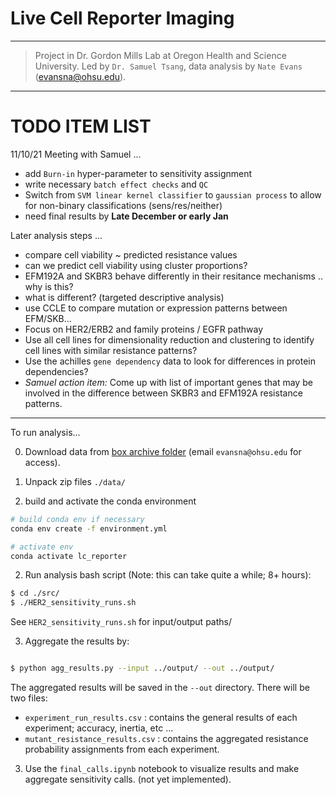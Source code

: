 # Live Cell Reporter Imaging
---

> Project in Dr. Gordon Mills Lab at Oregon Health and Science University. Led by `Dr. Samuel Tsang`, data analysis by `Nate Evans` (evansna@ohsu.edu). 
---

# **TODO ITEM LIST**

11/10/21
Meeting with Samuel ... 
- add `Burn-in` hyper-parameter to sensitivity assignment 
- write necessary `batch effect checks` and `QC` 
- Switch from `SVM linear kernel classifier` to `gaussian process` to allow for non-binary classifications (sens/res/neither)
- need final results by **Late December or early Jan** 

Later analysis steps ... 
- compare cell viability ~ predicted resistance values 
- can we predict cell viability using cluster proportions? 
- EFM192A and SKBR3 behave differently in their resitance mechanisms .. why is this? 
- what is different? (targeted descriptive analysis)
- use CCLE to compare mutation or expression patterns between EFM/SKB... 
- Focus on HER2/ERB2 and family proteins / EGFR pathway 
- Use all cell lines for dimensionality reduction and clustering to identify cell lines with similar resistance patterns? 
- Use the achilles `gene dependency` data to look for differences in protein dependencies? 
- *Samuel action item:* Come up with list of important genes that may be involved in the difference between SKBR3 and EFM192A resistance patterns. 

--- 

To run analysis... 

0. Download data from [box archive folder](https://ohsu.app.box.com/folder/149265669941) (email `evansna@ohsu.edu` for access). 

1. Unpack zip files `./data/` 

2. build and activate the conda environment

```bash 
# build conda env if necessary 
conda env create -f environment.yml 

# activate env 
conda activate lc_reporter 
```

2. Run analysis bash script (Note: this can take quite a while; 8+ hours): 

```bash 
$ cd ./src/
$ ./HER2_sensitivity_runs.sh
```

See `HER2_sensitivity_runs.sh` for input/output paths/ 


3. Aggregate the results by: 

```bash 

$ python agg_results.py --input ../output/ --out ../output/

```

The aggregated results will be saved in the `--out` directory. There will be two files: 
- `experiment_run_results.csv` : contains the general results of each experiment; accuracy, inertia, etc ... 
- `mutant_resistance_results.csv` : contains the aggregated resistance probability assignments from each experiment. 




3. Use the `final_calls.ipynb` notebook to visualize results and make aggregate sensitivity calls. (not yet implemented). 
